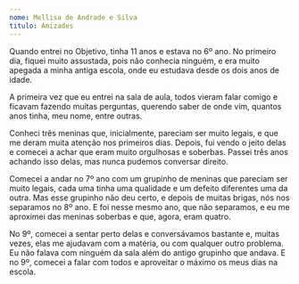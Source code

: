 ```yaml
---
nome: Mellisa de Andrade e Silva
titulo: Amizades 
---
```


Quando entrei no Objetivo, tinha 11 anos e estava no 6º ano. No primeiro dia, fiquei muito assustada,  pois não conhecia ninguém,  e era muito apegada a minha antiga escola,  onde  eu estudava desde os dois  anos de idade.

A primeira vez que eu entrei na sala de aula, todos  vieram falar comigo e ficavam fazendo muitas perguntas,  querendo saber de onde vim, quantos anos  tinha, meu nome, entre outras.

Conheci três  meninas que, inicialmente,  pareciam ser muito legais, e que me deram muita atenção nos primeiros dias. Depois, fui vendo o jeito delas e comecei a achar que eram muito orgulhosas e soberbas. Passei três anos achando isso delas, mas nunca pudemos conversar direito.

Comecei a andar no 7º ano com um grupinho de meninas que pareciam ser muito legais, cada uma tinha uma qualidade e um defeito diferentes uma da outra. Mas esse grupinho não deu certo, e depois de muitas brigas, nós nos separamos no 8º ano. E foi nesse mesmo ano, que não separamos, e eu me aproximei das meninas soberbas  e que, agora,  eram quatro.

No 9º, comecei a sentar perto delas e conversávamos bastante e, muitas vezes, elas me ajudavam com a matéria, ou com qualquer outro problema. Eu não falava com ninguém da sala além do antigo grupinho que andava. E no 9º,  comecei a falar com todos e aproveitar o máximo os meus dias na escola.

